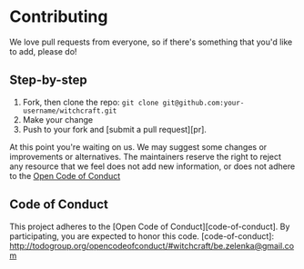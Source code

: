 # Contributing

We love pull requests from everyone, so if there's something that you'd like to add, please do!

## Step-by-step

1. Fork, then clone the repo: `git clone git@github.com:your-username/witchcraft.git`
2. Make your change
3. Push to your fork and [submit a pull request][pr].

At this point you're waiting on us. We may suggest some changes or improvements or alternatives. The maintainers reserve the right to reject any resource that we feel does not add new information, or does not adhere to the [Open Code of Conduct](http://todogroup.org/opencodeofconduct/#witchcraft/be.zelenka@gmail.com)

## Code of Conduct
This project adheres to the [Open Code of Conduct][code-of-conduct]. By participating, you are expected to honor this code.
[code-of-conduct]: http://todogroup.org/opencodeofconduct/#witchcraft/be.zelenka@gmail.com
